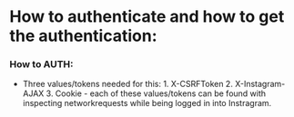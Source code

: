 # How to authenticate and how to get the authentication:

### How to AUTH:

-   Three values/tokens needed for this: 1. X-CSRFToken 2. X-Instagram-AJAX 3. Cookie - each of these values/tokens can be found with inspecting networkrequests while being logged in into Instragram.
